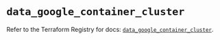 # `data_google_container_cluster`

Refer to the Terraform Registry for docs: [`data_google_container_cluster`](https://registry.terraform.io/providers/drfaust92/google/4.16.4/docs/data-sources/container_cluster).
